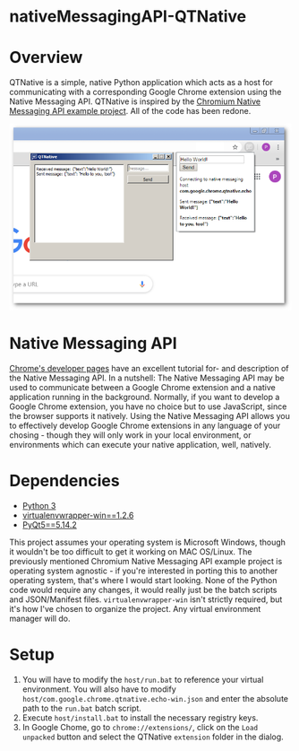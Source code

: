 # nativeMessagingAPI-QTNative

<h1>Overview</h1>

QTNative is a simple, native Python application which acts as a host for communicating with a corresponding Google Chrome extension using the Native Messaging API. QTNative is inspired by the [Chromium Native Messaging API example project](https://chromium.googlesource.com/chromium/src/+/master/chrome/common/extensions/docs/examples/api/nativeMessaging). All of the code has been redone.

<p align="center">
<img src="https://github.com/PaulBenMarsh/nativeMessagingAPI-QTNative/blob/master/screenshots/qtnative_screenshot.png?raw=true">
</p>

<h1>Native Messaging API</h1>

[Chrome's developer pages](https://developer.chrome.com/apps/nativeMessaging) have an excellent tutorial for- and description of the Native Messaging API. In a nutshell: The Native Messaging API may be used to communicate between a Google Chrome extension and a native application running in the background. Normally, if you want to develop a Google Chrome extension, you have no choice but to use JavaScript, since the browser supports it natively. Using the Native Messaging API allows you to effectively develop Google Chrome extensions in any language of your chosing - though they will only work in your local environment, or environments which can execute your native application, well, natively.

<h1>Dependencies</h1>
<ul>
  <li><a href="https://www.python.org/downloads/" rel="nofollow">Python 3</a></li>
  <li><a href="https://pypi.org/project/virtualenvwrapper-win/" rel="nofollow">virtualenvwrapper-win==1.2.6</a></li>
  <li><a href="https://pypi.org/project/PyQt5/" rel="nofollow">PyQt5==5.14.2</a></li>
</ul>

This project assumes your operating system is Microsoft Windows, though it wouldn't be too difficult to get it working on MAC OS/Linux. The previously mentioned Chromium Native Messaging API example project is operating system agnostic - if you're interested in porting this to another operating system, that's where I would start looking. None of the Python code would require any changes, it would really just be the batch scripts and JSON/Manifest files. <code>virtualenvwrapper-win</code> isn't strictly required, but it's how I've chosen to organize the project. Any virtual environment manager will do.

<h1>Setup</h1>
<ol>
<li> You will have to modify the <code>host/run.bat</code> to reference your virtual environment. You will also have to modify <code>host/com.google.chrome.qtnative.echo-win.json</code> and enter the absolute path to the <code>run.bat</code> batch script.</li>
<li> Execute <code>host/install.bat</code> to install the necessary registry keys.</li>
<li> In Google Chome, go to <code>chrome://extensions/</code>, click on the <code>Load unpacked</code> button and select the QTNative <code>extension</code> folder in the dialog.</li>
</ol>
